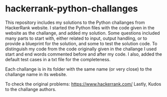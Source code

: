 # hackerrank-python-challanges

This repository includes my solutions to the Python challanges from HackerRank website. 
I started the Python files with the code given in the website as the challange,
and added my solution. Some questions included many parts to start with, either related to input,
output handling, or to provide a blueprint for the solution, and some to test the solution code.
To distinguish my code from the code originally given in the challange I used start and end 
words commented before and after my code. I also, added the default test cases 
in a txt file for the completeness.

Each challange is in its folder with the same name (or very close) 
to the challange name in its website. 

To check the original problems: https://www.hackerrank.com/
Lastly, Kudos to the challange authors.
